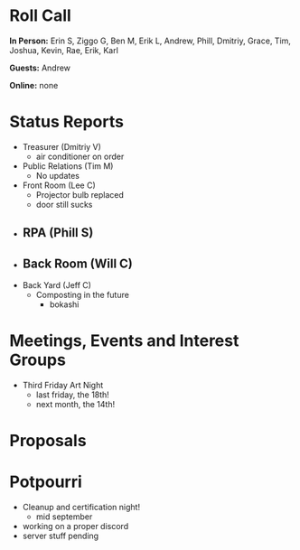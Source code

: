 # Roll Call

**In Person:** Erin S, Ziggo G, Ben M, Erik L, Andrew, Phill, Dmitriy, Grace, Tim, Joshua, Kevin, Rae, Erik, 
Karl

**Guests:** Andrew

**Online:** none

# Status Reports
- Treasurer (Dmitriy V)
  - air conditioner on order
- Public Relations (Tim M)
  - No updates
- Front Room (Lee C)
  - Projector bulb replaced
  - door still sucks
- RPA (Phill S)
  - 
- Back Room (Will C)
  -
- Back Yard (Jeff C)
  - Composting in the future
    - bokashi
# Meetings, Events and Interest Groups
- Third Friday Art Night
  - last friday, the 18th!
  - next month, the 14th!
# Proposals
# Potpourri
- Cleanup and certification night!
  - mid september
- working on a proper discord
- server stuff pending

